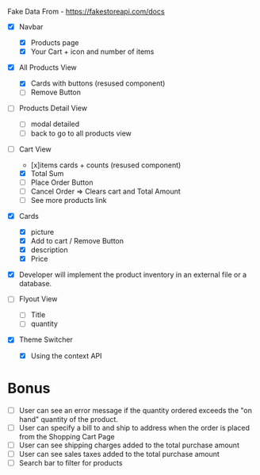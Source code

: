 Fake Data From - https://fakestoreapi.com/docs

- [x] Navbar

  - [x] Products page
  - [x] Your Cart + icon and number of items

- [x] All Products View

  - [x] Cards with buttons (resused component)
  - [ ] Remove Button

- [ ] Products Detail View

  - [ ] modal detailed
  - [ ] back to go to all products view

- [ ] Cart View

  - [x]items cards + counts (resused component)
  - [x] Total Sum
  - [ ] Place Order Button
  - [ ] Cancel Order => Clears cart and Total Amount
  - [ ] See more products link

- [x] Cards

  - [x] picture
  - [x] Add to cart / Remove Button
  - [x] description
  - [x] Price

- [x] Developer will implement the product inventory in an external file or a database.

- [ ] Flyout View

  - [ ] Title
  - [ ] quantity

- [x] Theme Switcher
  - [x] Using the context API

# Bonus

- [ ] User can see an error message if the quantity ordered exceeds the
      "on hand" quantity of the product.
- [ ] User can specify a bill to and ship to address when the order is
      placed from the Shopping Cart Page
- [ ] User can see shipping charges added to the total purchase amount
- [ ] User can see sales taxes added to the total purchase amount
- [ ] Search bar to filter for products
